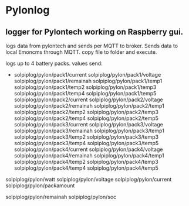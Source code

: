 # Pylonlog
## logger for Pylontech working on Raspberry gui.
logs data from pylontech and sends per MQTT to broker. 
Sends data to local Emoncms through MQTT.
copy file to folder and execute.


logs up to 4 battery packs.
values send:

 - solpiplog/pylon/pack1/current
  solpiplog/pylon/pack1/voltage
  solpiplog/pylon/pack1/remainah
  solpiplog/pylon/pack1/temp1
  solpiplog/pylon/pack1/temp2
  solpiplog/pylon/pack1/temp3
  solpiplog/pylon/pack1/temp4
  solpiplog/pylon/pack1/temp5
  solpiplog/pylon/pack2/current
  solpiplog/pylon/pack2/voltage
  solpiplog/pylon/pack2/remainah
  solpiplog/pylon/pack2/temp1
  solpiplog/pylon/pack2/temp2
  solpiplog/pylon/pack2/temp3
  solpiplog/pylon/pack2/temp4
  solpiplog/pylon/pack2/temp5
  solpiplog/pylon/pack3/current
  solpiplog/pylon/pack3/voltage
  solpiplog/pylon/pack3/remainah
  solpiplog/pylon/pack3/temp1
  solpiplog/pylon/pack3/temp2
  solpiplog/pylon/pack3/temp3
  solpiplog/pylon/pack3/temp4
  solpiplog/pylon/pack3/temp5
  solpiplog/pylon/pack4/current
  solpiplog/pylon/pack4/voltage
  solpiplog/pylon/pack4/remainah
  solpiplog/pylon/pack4/temp1
  solpiplog/pylon/pack4/temp2
  solpiplog/pylon/pack4/temp3
  solpiplog/pylon/pack4/temp4
  solpiplog/pylon/pack4/temp5
 
  solpiplog/pylon/watt
  solpiplog/pylon/voltage
  solpiplog/pylon/current
  solpiplog/pylon/packamount

  solpiplog/pylon/remainah
  solpiplog/pylon/soc
  

                                             
